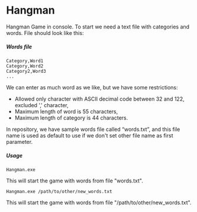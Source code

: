 # Hangman
Hangman Game in console. To start we need a text file with categories and words.
File should look like this:

##### Words file
```text
Category,Word1
Category,Word2
Category2,Word3
...
```
We can enter as much word as we like, but we have some restrictions:
+ Allowed only character with ASCII decimal code between 32 and 122, excluded ',' character,
+ Maximum length of word is 55 characters,
+ Maximum length of category is 44 characters.

In repository, we have sample words file called “words.txt”, and this file name is used as default to use if we don't set other file name as first parameter.

##### Usage

```shell script
Hangman.exe
```

This will start the game with words from file "words.txt".


```shell script
Hangman.exe /path/to/other/new_words.txt
```
This will start the game with words from file "/path/to/other/new_words.txt".
